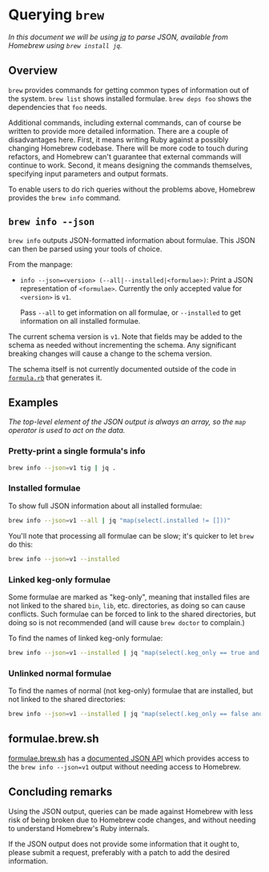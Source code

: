 # Querying `brew`

_In this document we will be using [jq](https://stedolan.github.io/jq/) to parse JSON, available from Homebrew using `brew install jq`._

## Overview

`brew` provides commands for getting common types of information out of the system. `brew list` shows installed formulae. `brew deps foo` shows the dependencies that `foo` needs.

Additional commands, including external commands, can of course be written to provide more detailed information. There are a couple of disadvantages here. First, it means writing Ruby against a possibly changing Homebrew codebase. There will be more code to touch during refactors, and Homebrew can't guarantee that external commands will continue to work. Second, it means designing the commands themselves, specifying input parameters and output formats.

To enable users to do rich queries without the problems above, Homebrew provides the `brew info` command.

## `brew info --json`

`brew info` outputs JSON-formatted information about formulae. This JSON can then be parsed using your tools of choice.

From the manpage:

  * `info --json=<version> (--all|--installed|<formulae>)`:
    Print a JSON representation of `<formulae>`. Currently the only accepted value
    for `<version>` is `v1`.

    Pass `--all` to get information on all formulae, or `--installed` to get
    information on all installed formulae.

The current schema version is `v1`. Note that fields may be added to the schema as needed without incrementing the schema. Any significant breaking changes will cause a change to the schema version.

The schema itself is not currently documented outside of the code in [`formula.rb`](https://github.com/Homebrew/brew/blob/e9b9ea49a16b7879731d01ff2842460d33257a06/Library/Homebrew/formula.rb#L1594-L1680) that generates it.

## Examples

_The top-level element of the JSON output is always an array, so the `map` operator is used to act on the data._

### Pretty-print a single formula's info

```sh
brew info --json=v1 tig | jq .
```

### Installed formulae

To show full JSON information about all installed formulae:

```sh
brew info --json=v1 --all | jq "map(select(.installed != []))"
```

You'll note that processing all formulae can be slow; it's quicker to let `brew` do this:

```sh
brew info --json=v1 --installed
```

### Linked keg-only formulae

Some formulae are marked as "keg-only", meaning that installed files are not linked to the shared `bin`, `lib`, etc. directories, as doing so can cause conflicts. Such formulae can be forced to link to the shared directories, but doing so is not recommended (and will cause `brew doctor` to complain.)

To find the names of linked keg-only formulae:

```sh
brew info --json=v1 --installed | jq "map(select(.keg_only == true and .linked_keg != null) | .name)"
```

### Unlinked normal formulae

To find the names of normal (not keg-only) formulae that are installed, but not linked to the shared directories:

```sh
brew info --json=v1 --installed | jq "map(select(.keg_only == false and .linked_keg == null) | .name)"
```

## formulae.brew.sh

[formulae.brew.sh](https://formulae.brew.sh) has a [documented JSON API](https://formulae.brew.sh/docs/api/) which provides access to the `brew info --json=v1` output without needing access to Homebrew.

## Concluding remarks

Using the JSON output, queries can be made against Homebrew with less risk of being broken due to Homebrew code changes, and without needing to understand Homebrew's Ruby internals.

If the JSON output does not provide some information that it ought to, please submit a request, preferably with a patch to add the desired information.
